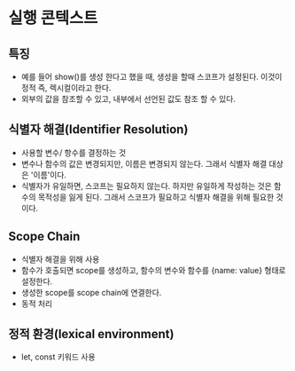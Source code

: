 # 실행 콘텍스트

## 특징

- 예를 들어 show()를 생성 한다고 했을 때, 생성을 할때 스코프가 설정된다. 이것이 정적 즉, 렉시컬이라고 한다.
- 외부의 값을 참조할 수 있고, 내부에서 선언된 값도 참조 할 수 있다.

## 식별자 해결(Identifier Resolution)

- 사용할 변수/ 항수를 결정하는 것
- 변수나 함수의 값은 변경되지만, 이름은 변경되지 않는다. 그래서 식별자 해결 대상은 '이름'이다.
- 식별자가 유일하면, 스코프는 필요하지 않는다. 하지만 유일하게 작성하는 것은 함수의 목적성을 잃게 된다. 그래서 스코프가 필요하고 식별자 해결을 위해 필요한 것이다.

## Scope Chain

- 식별자 해결을 위해 사용
- 함수가 호출되면 scope를 생성하고, 함수의 변수와 함수를 {name: value} 형태로 설정한다.
- 생성한 scope를 scope chain에 연결한다.
- 동적 처리

## 정적 환경(lexical environment)

- let, const 키워드 사용
